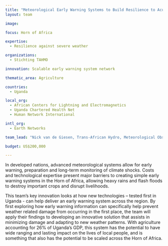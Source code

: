 ```yaml
---
title: "Meteorological Early Warning Systems to Build Resilience to Acute Climate‐Induced Shocks"
layout: team

image: 

focus: Horn of Africa

expertise:
  - Resilience against severe weather 

organizations:
  - Stichting TAHMO

innovation: Scalable early warning system network

thematic_area: Agriculture

countries:
  - Uganda

local_org:
  - African Centers for Lightning and Electromagnetics
  - Uganda Chartered Health Net
  - Human Network International

intl_org:
  - Earth Networks

team_lead: "Nick van de Giesen, Trans-African Hydro, Meteorological Observatory (TAHMO)"

budget: US$200,000

---
```


In developed nations, advanced meteorological systems allow for early warning, preparation and long-term monitoring of climate shocks. Costs and technological expertise present major barriers to creating simple early warning systems in the Horn of Africa, allowing heavy rains and flash floods to destroy important crops and disrupt livelihoods.

This team’s key innovation looks at how new technologies – tested first in Uganda - can help deliver an early warning system across the region. By first exploring how early warning information can specifically help prevent weather related damage from occurring in the first place, the team will apply their findings to developing an innovative solution that assists in minimizing damage and adapting to new weather patterns. With agriculture accounting for 26% of Uganda’s GDP, this system has the potential to have wide ranging and lasting impact on the lives of local people, and is something that also has the potential to be scaled across the Horn of Africa.
